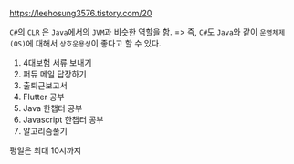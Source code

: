 https://leehosung3576.tistory.com/20

`C#`의 `CLR` 은 `Java`에서의 `JVM`과 비슷한 역할을 함. 
    => 즉, `C#`도 `Java`와 같이 `운영체제(OS)`에 대해서 `상호운용성`이 좋다고 할 수 있다.

1. 4대보험 서류 보내기
2. 퍼듀 메일 답장하기
3. 출퇴근보고서
4. Flutter 공부
5. Java 한챕터 공부
6. Javascript 한챕터 공부
7. 알고리즘풀기 

평일은 최대 10시까지